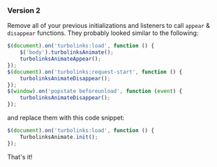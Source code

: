 ### Version 2

Remove all of your previous initializations and listeners to call `appear` & `disappear` functions. They probably looked similar to the following:

```js
$(document).on('turbolinks:load', function () {
    $('body').turbolinksAnimate();
    turbolinksAnimateAppear();
});
$(document).on('turbolinks:request-start', function () {
    turbolinksAnimateDisappear();
});
$(window).on('popstate beforeunload', function (event) {
    turbolinksAnimateDisappear();
});
```

and replace them with this code snippet:

```js
$(document).on('turbolinks:load', function () {
    TurbolinksAnimate.init();
});
```

That's it!
